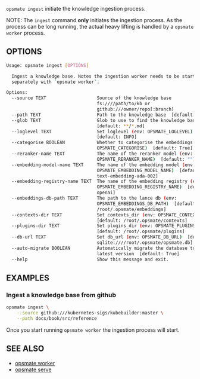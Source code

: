`opsmate ingest` initiate the knowledge ingestion process.

NOTE: The `ingest` command **only** initiates the ingestion process. As the process can be long running, the actual heavy lifting is handled by a `opsmate worker` process.

## OPTIONS

```bash
Usage: opsmate ingest [OPTIONS]

  Ingest a knowledge base. Notes the ingestion worker needs to be started
  separately with `opsmate worker`.

Options:
  --source TEXT                   Source of the knowledge base
                                  fs:////path/to/kb or
                                  github:///owner/repo[:branch]
  --path TEXT                     Path to the knowledge base  [default: ""]
  --glob TEXT                     Glob to use to find the knowledge base
                                  [default: **/*.md]
  --loglevel TEXT                 Set loglevel (env: OPSMATE_LOGLEVEL)
                                  [default: INFO]
  --categorise BOOLEAN            Whether to categorise the embeddings (env:
                                  OPSMATE_CATEGORISE)  [default: True]
  --reranker-name TEXT            The name of the reranker model (env:
                                  OPSMATE_RERANKER_NAME)  [default: ""]
  --embedding-model-name TEXT     The name of the embedding model (env:
                                  OPSMATE_EMBEDDING_MODEL_NAME)  [default:
                                  text-embedding-ada-002]
  --embedding-registry-name TEXT  The name of the embedding registry (env:
                                  OPSMATE_EMBEDDING_REGISTRY_NAME)  [default:
                                  openai]
  --embeddings-db-path TEXT       The path to the lance db (env:
                                  OPSMATE_EMBEDDINGS_DB_PATH)  [default:
                                  /root/.opsmate/embeddings]
  --contexts-dir TEXT             Set contexts_dir (env: OPSMATE_CONTEXTS_DIR)
                                  [default: /root/.opsmate/contexts]
  --plugins-dir TEXT              Set plugins_dir (env: OPSMATE_PLUGINS_DIR)
                                  [default: /root/.opsmate/plugins]
  --db-url TEXT                   Set db_url (env: OPSMATE_DB_URL)  [default:
                                  sqlite:////root/.opsmate/opsmate.db]
  --auto-migrate BOOLEAN          Automatically migrate the database to the
                                  latest version  [default: True]
  --help                          Show this message and exit.
```

## EXAMPLES

### Ingest a knowledge base from github

```bash
opsmate ingest \
    --source github:///kubernetes-sigs/kubebuilder:master \
    --path docs/book/src/reference
```

Once you start running `opsmate worker` the ingestion process will start.

## SEE ALSO

- [opsmate worker](./worker.md)
- [opsmate serve](./serve.md)
